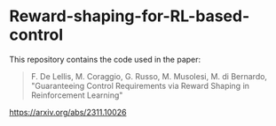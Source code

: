 # Reward-shaping-for-RL-based-control
This repository contains the code used in the paper: 

> F. De Lellis, M. Coraggio, G. Russo, M. Musolesi, M. di Bernardo, "Guaranteeing Control Requirements via Reward Shaping in Reinforcement Learning"

https://arxiv.org/abs/2311.10026
